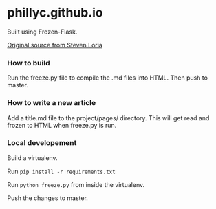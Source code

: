 # phillyc.github.io

Built using Frozen-Flask.

[Original source from Steven Loria](http://stevenloria.com/hosting-static-flask-sites-for-free-on-github-pages/)

### How to build

Run the freeze.py file to compile the .md files into HTML. Then push to master.

### How to write a new article 
Add a title.md file to the project/pages/ directory. This will get read and frozen to HTML when freeze.py is run.

### Local developement
Build a virtualenv.

Run `pip install -r requirements.txt`

Run `python freeze.py` from inside the virtualenv.

Push the changes to master.

